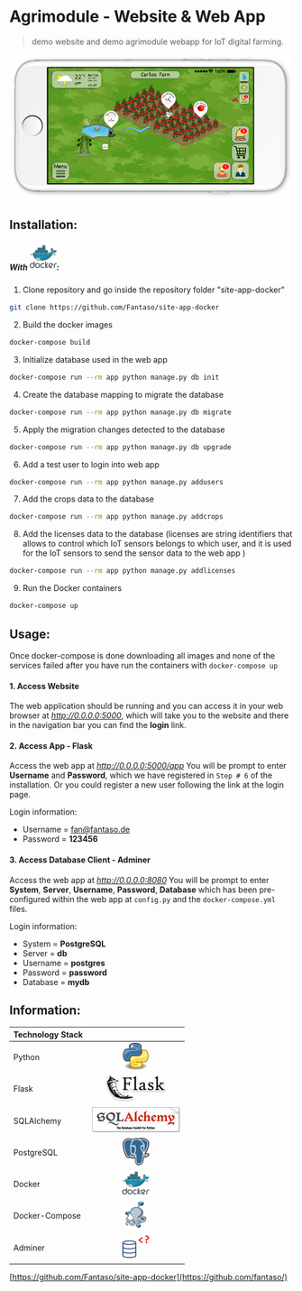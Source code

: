 # Agrimodule - Website & Web App
> demo website and demo agrimodule webapp for IoT digital farming.

![](app/solarvibes/static/images/readme/mainUI.png)

## Installation:

##### With ![](app/solarvibes/static/images/readme/tech-docker.png):


1. Clone repository and go inside the repository folder "site-app-docker"
```sh
git clone https://github.com/Fantaso/site-app-docker
```

2. Build the docker images
```sh
docker-compose build
```

3. Initialize database used in the web app
```sh
docker-compose run --rm app python manage.py db init
```

4. Create the database mapping to migrate the database
```sh
docker-compose run --rm app python manage.py db migrate
```

5. Apply the migration changes detected to the database
```sh
docker-compose run --rm app python manage.py db upgrade
```

6. Add a test user to login into web app
```sh
docker-compose run --rm app python manage.py addusers
```

7. Add the crops data to the database
```sh
docker-compose run --rm app python manage.py addcrops
```

8. Add the licenses data to the database (licenses are string identifiers that allows to control which IoT sensors belongs to which user, and it is used for the IoT sensors to send the sensor data to the web app )
```sh
docker-compose run --rm app python manage.py addlicenses
```

9. Run the Docker containers
```sh
docker-compose up
```


## Usage:
Once docker-compose is done downloading all images and none of the services failed after you have run the containers with `docker-compose up`


#### 1. Access Website
The web application should be running and you can access it in your web browser at _http://0.0.0.0:5000_, which will take you to the website and there in the navigation bar you can find the **login** link.


#### 2. Access App - Flask
Access the web app at _http://0.0.0.0:5000/app_
You will be prompt to enter **Username** and **Password**, which we have registered in `Step # 6` of the installation. Or you could register a new user following the link at the login page.

Login information:
- Username = fan@fantaso.de
- Password = **123456**


#### 3. Access Database Client - Adminer
Access the web app at _http://0.0.0.0:8080_
You will be prompt to enter **System**, **Server**, **Username**, **Password**, **Database** which has been pre-configured within the web app at `config.py` and the `docker-compose.yml` files.

Login information:
- System = **PostgreSQL**
- Server = **db**
- Username = **postgres**
- Password = **password**
- Database = **mydb**


## Information:
| Technology Stack | |
| - |:-:|
| Python          | ![](app/solarvibes/static/images/readme/tech-python.png) |  
| Flask           | ![](app/solarvibes/static/images/readme/tech-flask.png) |  
| SQLAlchemy      | ![](app/solarvibes/static/images/readme/tech-sqlalchemy.jpg) |
| PostgreSQL      | ![](app/solarvibes/static/images/readme/tech-postgresql.png) |
| Docker          | ![](app/solarvibes/static/images/readme/tech-docker.png) |
| Docker-Compose  | ![](app/solarvibes/static/images/readme/tech-dockercompose.png) |
| Adminer         | ![](app/solarvibes/static/images/readme/tech-adminer.png) |

[https://github.com/Fantaso/site-app-docker](https://github.com/fantaso/)
